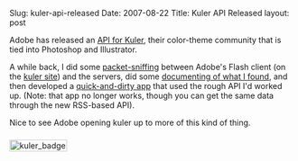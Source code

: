 Slug: kuler-api-released
Date: 2007-08-22
Title: Kuler API Released
layout: post

Adobe has released an [API for Kuler](http://labs.adobe.com/wiki/index.php/Kuler), their color-theme community that is tied into Photoshop and Illustrator.

A while back, I did some [packet-sniffing](http://redmonk.net/archives/2006/11/30/kuler-api-testing-continued/) between Adobe's Flash client (on the [kuler site](http://kuler.adobe.com)) and the servers, did some [documenting of what I found](http://deliciouslymeta.com/kuler/k_docs.php), and then developed a [quick-and-dirty app](http://deliciouslymeta.com/kuler/) that used the rough API I'd worked up. (Note: that app no longer works, though you can get the same data through the new RSS-based API).

  <rss version="2.0" xmlns:kuler="http://kuler.adobe.com/kuler/API/rss/" xmlns:rss="http://blogs.law.harvard.edu/tech/rss" xmlns:xs="http://www.w3.org/2001/XMLSchema">

Nice to see Adobe opening kuler up to more of this kind of thing.

<img  alt="kuler_badge" class="at-xid-6a010534988cd3970b0120a5b36c58970c " src="http://steveivy.typepad.com/.a/6a010534988cd3970b0120a5b36c58970c-pi" style="padding:1px; margin:8px 0; border: 1px solid #ccc;" /></rss>
